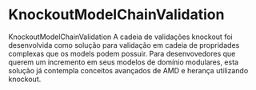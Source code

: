 # KnockoutModelChainValidation
KnockoutModelChainValidation
A cadeia de validações knockout foi desenvolvida como solução para validação em cadeia de propridades complexas que os models podem possuir. 
Para desenvovedores que querem um incremento em seus modelos de domínio modulares, esta solução já contempla conceitos avançados de AMD e herança utilizando knockout.
